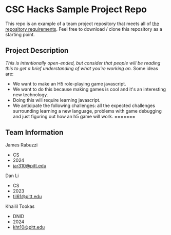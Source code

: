 # CSC Hacks Sample Project Repo

This repo is an example of a team project repository that meets all of [the repository requirements](https://www.notion.so/CSC-Hacks-901a62e005c8494fa342e0cc738101ad#da206965e3ed497f9bd6c1ceebd4fac9). Feel free to download / clone this repository as a starting point.

## Project Description
*This is intentionally open-ended, but consider that people will be reading this to get a brief understanding of what you're working on.* Some ideas are:

* We want to make an H5 role-playing game javascript.
* We want to do this because making games is cool and it's an interesting new technology.
* Doing this will require learning javascript.
* We anticipate the following challenges: all the expected challenges surrounding learning a new language, problems with game debugging and just figuring out how an h5 game will work.
=======

## Team Information
James Rabuzzi 
* CS
* 2024
* jar310@pitt.edu

Dan Li
* CS
* 2023
* til61@pitt.edu

Khailil Tookas
* DNID
* 2024
* kht10@pitt.edu

